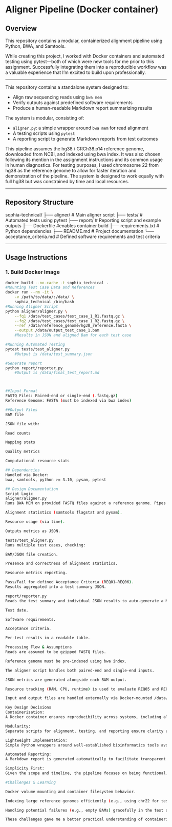 # Aligner Pipeline (Docker container)

## Overview

This repository contains a modular, containerized alignment pipeline using Python, BWA, and Samtools.

While creating this project, I worked with Docker containers and automated testing using pytest—both of which were new tools for me prior to this assignment. Successfully integrating them into a reproducible workflow was a valuable experience that I’m excited to build upon professionally.

---

This repository contains a standalone system designed to:
- Align raw sequencing reads using `bwa mem`
- Verify outputs against predefined software requirements
- Produce a human-readable Markdown report summarizing results

The system is modular, consisting of:
- `aligner.py`: a simple wrapper around `bwa mem` for read alignment
- A testing scripts using `pytest`
- A reporting script to generate Markdown reports from test outcomes

This pipeline assumes the hg38 / GRCh38.p14 reference genome, downloaded from NCBI, and indexed using bwa index. It was also chosen following its mention in the assignment instructions and its common usage in human diagnostics. For testing purposes, I used chromosome 22 from hg38 as the reference genome to allow for faster iteration and demonstration of the pipeline. The system is designed to work equally with full hg38 but was constrained by time and local resources.


---

## Repository Structure
sophia-technical/
├── aligner/ # Main aligner script
├── tests/ # Automated tests using pytest
├── report/ # Reporting script and example outputs
├── Dockerfile #enables container build
├── requirements.txt # Python dependencies
├── README.md # Project documentation
└── acceptance_criteria.md # Defined software requirements and test criteria


---

## Usage Instructions

### 1. Build Docker Image

```bash
docker build --no-cache -t sophia_technical . 
#Mounting Test Case Data and References
docker run --rm -it \
    -v /path/to/data/:/data/ \
    sophia_technical /bin/bash
#Running Aligner Script
python aligner/aligner.py \
    --fq1 /data/test_cases/test_case_1_R1.fastq.gz \
    --fq2 /data/test_cases/test_case_1_R2.fastq.gz \
    --ref /data/reference_genome/hg38_reference.fasta \
    --output /data/output_test_case_1.bam
    #Results in JSON and aligned Bam for each test case

#Running Automated Testing
pytest tests/test_aligner.py
    #Output is /data/test_summary.json

#Generate report
python report/reporter.py
    #Output is /data/final_test_report.md



##Input Format
FASTQ Files: Paired-end or single-end (.fastq.gz)
Reference Genome: FASTA (must be indexed via bwa index)

##Output Files
BAM file

JSON file with:

Read counts

Mapping stats

Quality metrics

Computational resource stats

## Dependencies
Handled via Docker:
bwa, samtools, python >= 3.10, pysam, pytest

## Design Documentation
Script Logic
aligner/aligner.py
Runs BWA MEM on provided FASTQ files against a reference genome. Pipes output through Samtools to generate a BAM file. Collects:

Alignment statistics (samtools flagstat and pysam).

Resource usage (via time).

Outputs metrics as JSON.

tests/test_aligner.py
Runs multiple test cases, checking:

BAM/JSON file creation.

Presence and correctness of alignment statistics.

Resource metrics reporting.

Pass/Fail for defined Acceptance Criteria (REQ01–REQ06).
Results aggregated into a test summary JSON.

report/reporter.py
Reads the test summary and individual JSON results to auto-generate a Markdown report summarizing:

Test date.

Software requirements.

Acceptance criteria.

Per-test results in a readable table.

Processing Flow & Assumptions
Reads are assumed to be gzipped FASTQ files.

Reference genome must be pre-indexed using bwa index.

The aligner script handles both paired-end and single-end inputs.

JSON metrics are generated alongside each BAM output.

Resource tracking (RAM, CPU, runtime) is used to evaluate REQ05 and REQ06.

Input and output files are handled externally via Docker-mounted /data/ directory.

Key Design Decisions
Containerization:
A Docker container ensures reproducibility across systems, including all dependencies (BWA, Samtools, Python packages).

Modularity:
Separate scripts for alignment, testing, and reporting ensure clarity and maintainability.

Lightweight Implementation:
Simple Python wrappers around well-established bioinformatics tools avoid unnecessary complexity.

Automated Reporting:
A Markdown report is generated automatically to facilitate transparent documentation and review.

Simplicity First:
Given the scope and timeline, the pipeline focuses on being functional, reproducible, and clear rather than feature-heavy.

#Challenges & Learning

Docker volume mounting and container filesystem behavior.

Indexing large reference genomes efficiently (e.g., using chr22 for testing).

Handling potential failures (e.g., empty BAMs) gracefully in the test script.

These challenges gave me a better practical understanding of containerized workflows and automated testing in bioinformatics.

